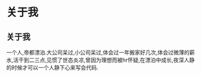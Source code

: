 # 关于我

## 关于我

一个人,帝都漂泊.大公司呆过,小公司呆过,体会过一年搬家好几次,体会过微薄的薪水,活干到二三点,见惯了世态炎凉,曾因为理想而被hr怀疑,在漂泊中成长,夜深人静的时候才可以一个人静下心来写会代码.